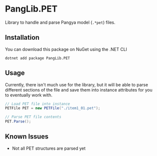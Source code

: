 # PangLib.PET

Library to handle and parse Pangya model (`.*pet`) files.

## Installation

You can download this package on NuGet using the .NET CLI

```
dotnet add package PangLib.PET
```

## Usage

Currently, there isn't much use for the library, but it will be able to parse different sections of the file and save them into instance attributes for you to eventually work with.

```cs
// Load PET file into instance
PETFile PET = new PETFile("./item1_01.pet");

// Parse PET file contents
PET.Parse();
```

## Known Issues

- Not all PET structures are parsed yet
